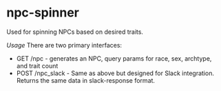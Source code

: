 # npc-spinner
Used for spinning NPCs based on desired traits.  

*Usage* 
There are two primary interfaces:
 * GET /npc - generates an NPC, query params for race, sex, archtype, and trait count
 * POST /npc_slack - Same as above but designed for Slack integration.  Returns the same data in slack-response format.
 
 
